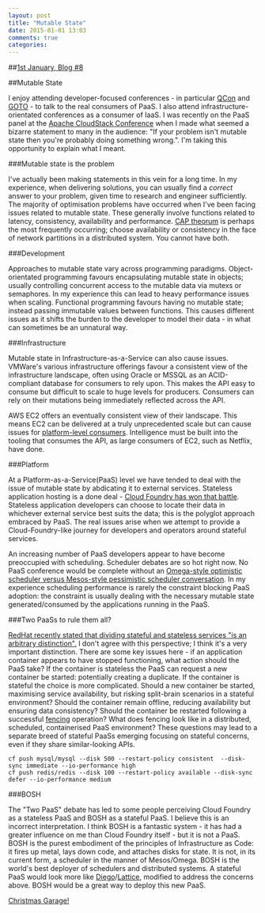 ```yaml
---
layout: post
title: "Mutable State"
date: 2015-01-01 13:03
comments: true
categories: 
---
```


##[1st January, Blog #8](http://blog.hatofmonkeys.com/blog/2014/12/25/the-twelve-blogs-of-christmas/)

##Mutable State

I enjoy attending developer-focused conferences - in particular [QCon](http://www.qconferences.com/) and [GOTO](http://gotocon.com/) - to talk to the real consumers of PaaS. I also attend infrastructure-orientated conferences as a consumer of IaaS. I was recently on the PaaS panel at the [Apache CloudStack Conference](https://twitter.com/VirtualBlackCat/status/535433555271495680) when I made what seemed a bizarre statement to many in the audience: "If your problem isn't mutable state then you're probably doing something wrong.". I'm taking this opportunity to explain what I meant.

###Mutable state is the problem

I've actually been making statements in this vein for a long time. In my experience, when delivering solutions, you can usually find a *correct* answer to your problem, given time to research and engineer sufficiently. The majority of optimisation problems have occurred when I've been facing issues related to mutable state. These generally involve functions related to latency, consistency, availability and performance. [CAP theorum](http://en.wikipedia.org/wiki/CAP_theorem) is perhaps the most frequently occurring; choose availability or consistency in the face of network partitions in a distributed system. You cannot have both. 

###Development

Approaches to mutable state vary across programming paradigms. Object-orientated programming favours encapsulating mutable state in objects; usually controlling concurrent access to the mutable data via mutexs or semaphores. In my experience this can lead to heavy performance issues when scaling. Functional programming favours having no mutable state; instead passing immutable values between functions. This causes different issues as it shifts the burden to the developer to model their data - in what can sometimes be an unnatural way.

###Infrastructure

Mutable state in Infrastructure-as-a-Service can also cause issues. VMWare's various infrastructure offerings favour a consistent view of the infrastructure landscape, often using Oracle or MSSQL as an ACID-compliant database for consumers to rely upon. This makes the API easy to consume but difficult to scale to huge levels for producers. Consumers can rely on their mutations being immediately reflected across the API.

AWS EC2 offers an eventually consistent view of their landscape. This means EC2 can be delivered at a truly unprecedented scale but can cause issues for [platform-level consumers](http://blog.cloudfoundry.org/2013/06/18/dealing-with-eventual-consistency-in-the-aws-ec2-api/). Intelligence must be built into the tooling that consumes the API, as large consumers of EC2, such as Netflix, have done. 

###Platform

At a Platform-as-a-Service(PaaS) level we have tended to deal with the issue of mutable state by abdicating it to external services. Stateless application hosting is a done deal - [Cloud Foundry has won that battle](https://twitter.com/swardley/status/527680598543187968). Stateless application developers can choose to locate their data in whichever external service best suits the data; this is the polyglot approach embraced by PaaS. The real issues arise when we attempt to provide a Cloud-Foundry-like journey for developers and operators around stateful services.

An increasing number of PaaS developers appear to have become preoccupied with scheduling. Scheduler debates are so hot right now. No PaaS conference would be complete without an [Omega-style optimistic scheduler versus Mesos-style pessimistic scheduler conversation](http://static.googleusercontent.com/media/research.google.com/en//pubs/archive/41684.pdf). In my experience scheduling performance is rarely the constraint blocking PaaS adoption: the constraint is usually dealing with the necessary mutable state generated/consumed by the applications running in the PaaS.  

###Two PaaSs to rule them all?

[RedHat recently stated that dividing stateful and stateless services "is an arbitrary distinction".](https://blog.openshift.com/chose-not-join-cloud-foundry-foundation-recommendations-2015) I don't agree with this perspective; I think it's a very important distinction. There are some key issues here - if an application container appears to have stopped functioning, what action should the PaaS take? If the container is stateless the PaaS can request a new container be started: potentially creating a duplicate. If the container is stateful the choice is more complicated. Should a new container be started, maximising service availability, but risking split-brain scenarios in a stateful environment? Should the container remain offline, reducing availability but ensuring data consistency? Should the container be restarted following a successful [fencing](http://en.wikipedia.org/wiki/Fencing_%28computing%29) operation? What does fencing look like in a distributed, scheduled, containerised PaaS environment? These questions may lead to a separate breed of stateful PaaSs emerging focusing on stateful concerns, even if they share similar-looking APIs.

```
cf push mysql/mysql --disk 500 --restart-policy consistent  --disk-sync immediate --io-performance high
cf push redis/redis --disk 100 --restart-policy available --disk-sync defer --io-performance medium
```

###BOSH

The "Two PaaS" debate has led to some people perceiving Cloud Foundry as a stateless PaaS and BOSH as a stateful PaaS. I believe this is an incorrect interpretation. I think BOSH is a fantastic system - it has had a greater influence on me than Cloud Foundry itself - but it is not a PaaS. BOSH is the purest embodiment of the principles of Infrastructure as Code: it fires up metal, lays down code, and attaches disks for state. It is not, in its current form, a scheduler in the manner of Mesos/Omega. BOSH is the world's best deployer of schedulers and distributed systems. A stateful PaaS would look more like [Diego](https://github.com/cloudfoundry-incubator/diego-release)/[Lattice](https://github.com/pivotal-cf-experimental/lattice), modified to address the concerns above. BOSH would be a great way to deploy this new PaaS.

[Christmas Garage!](https://www.youtube.com/watch?v=hQilwacuBO0)